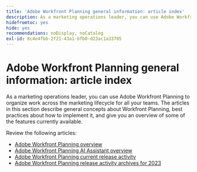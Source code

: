 ```yaml
---
title: 'Adobe Workfront Planning general information: article index'
description: As a marketing operations leader, you can use Adobe Workfront Planning to organize work across the marketing lifecycle for all your teams. The articles in this section describe general concepts about Workfront Planning, best practices about how to implement it, and give you an overview of some of the features currently available.
hidefromtoc: yes
hide: yes
recommendations: noDisplay, noCatalog
exl-id: 8c4e4fbb-2f21-43a1-bfb0-d23ac1a33705
---
```

# Adobe Workfront Planning general information: article index

As a marketing operations leader, you can use Adobe Workfront Planning to organize work across the marketing lifecycle for all your teams. The articles in this section describe general concepts about Workfront Planning, best practices about how to implement it, and give you an overview of some of the features currently available. 

Review the following articles:

* [Adobe Workfront Planning overview](/help/quicksilver/planning/general/planning-overview.md)
* [Adobe Workfront Planning AI Assistant overview](/help/quicksilver/planning/general/planning-ai-assistant-overview.md)
* [Adobe Workfront Planning current release activity](/help/quicksilver/planning/general/release-activity.md)
* [Adobe Workfront Planning release activity archives for 2023](/help/quicksilver/planning/general/release-activity-archives-2023.md)

